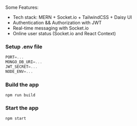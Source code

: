 

Some Features:

-   Tech stack: MERN + Socket.io + TailwindCSS + Daisy UI 
-   Authentication && Authorization with JWT
-   Real-time messaging with Socket.io
-   Online user status (Socket.io and React Context)




### Setup .env file

```js
PORT=...
MONGO_DB_URI=...
JWT_SECRET=...
NODE_ENV=...
```

### Build the app

```shell
npm run build
```

### Start the app

```shell
npm start
```
